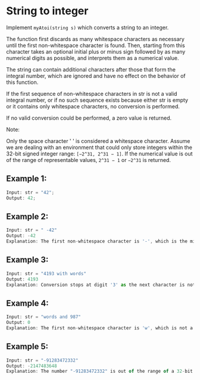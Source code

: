 # **String to integer**

Implement `myAtoi(string s)` which converts a string to an integer.

The function first discards as many whitespace characters as necessary until the first non-whitespace character is found. Then, starting from this character takes an optional initial plus or minus sign followed by as many numerical digits as possible, and interprets them as a numerical value.

The string can contain additional characters after those that form the integral number, which are ignored and have no effect on the behavior of this function.

If the first sequence of non-whitespace characters in str is not a valid integral number, or if no such sequence exists because either str is empty or it contains only whitespace characters, no conversion is performed.

If no valid conversion could be performed, a zero value is returned.

Note:

Only the space character ' ' is considered a whitespace character.
Assume we are dealing with an environment that could only store integers within the 32-bit signed integer range: `[−2^31, 2^31 − 1]`. If the numerical value is out of the range of representable values, `2^31 − 1` or `−2^31` is returned.

## **Example 1:**

```javascript
Input: str = "42";
Output: 42;
```

## **Example 2:**

```javascript
Input: str = " -42"
Output: -42
Explanation: The first non-whitespace character is '-', which is the minus sign. Then take as many numerical digits as possible, which gets 42.
```

## **Example 3:**

```javascript
Input: str = "4193 with words"
Output: 4193
Explanation: Conversion stops at digit '3' as the next character is not a numerical digit.
```

## **Example 4:**

```javascript
Input: str = "words and 987"
Output: 0
Explanation: The first non-whitespace character is 'w', which is not a numerical digit or a +/- sign. Therefore no valid conversion could be performed.
```

## **Example 5:**

```javascript
Input: str = "-91283472332"
Output: -2147483648
Explanation: The number "-91283472332" is out of the range of a 32-bit signed integer. Thefore INT_MIN (−2^31) is returned.
```
